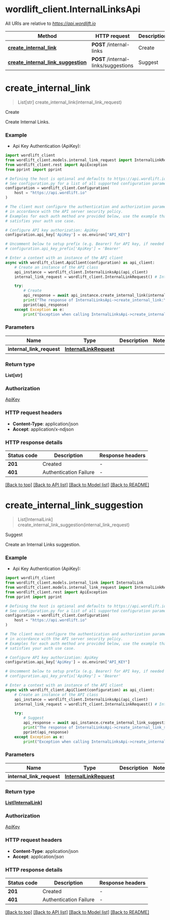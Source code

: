 # wordlift_client.InternalLinksApi

All URIs are relative to *https://api.wordlift.io*

Method | HTTP request | Description
------------- | ------------- | -------------
[**create_internal_link**](InternalLinksApi.md#create_internal_link) | **POST** /internal-links | Create
[**create_internal_link_suggestion**](InternalLinksApi.md#create_internal_link_suggestion) | **POST** /internal-links/suggestions | Suggest


# **create_internal_link**
> List[str] create_internal_link(internal_link_request)

Create

Create Internal Links.

### Example

* Api Key Authentication (ApiKey):

```python
import wordlift_client
from wordlift_client.models.internal_link_request import InternalLinkRequest
from wordlift_client.rest import ApiException
from pprint import pprint

# Defining the host is optional and defaults to https://api.wordlift.io
# See configuration.py for a list of all supported configuration parameters.
configuration = wordlift_client.Configuration(
    host = "https://api.wordlift.io"
)

# The client must configure the authentication and authorization parameters
# in accordance with the API server security policy.
# Examples for each auth method are provided below, use the example that
# satisfies your auth use case.

# Configure API key authorization: ApiKey
configuration.api_key['ApiKey'] = os.environ["API_KEY"]

# Uncomment below to setup prefix (e.g. Bearer) for API key, if needed
# configuration.api_key_prefix['ApiKey'] = 'Bearer'

# Enter a context with an instance of the API client
async with wordlift_client.ApiClient(configuration) as api_client:
    # Create an instance of the API class
    api_instance = wordlift_client.InternalLinksApi(api_client)
    internal_link_request = wordlift_client.InternalLinkRequest() # InternalLinkRequest | 

    try:
        # Create
        api_response = await api_instance.create_internal_link(internal_link_request)
        print("The response of InternalLinksApi->create_internal_link:\n")
        pprint(api_response)
    except Exception as e:
        print("Exception when calling InternalLinksApi->create_internal_link: %s\n" % e)
```



### Parameters


Name | Type | Description  | Notes
------------- | ------------- | ------------- | -------------
 **internal_link_request** | [**InternalLinkRequest**](InternalLinkRequest.md)|  | 

### Return type

**List[str]**

### Authorization

[ApiKey](../README.md#ApiKey)

### HTTP request headers

 - **Content-Type**: application/json
 - **Accept**: application/x-ndjson

### HTTP response details

| Status code | Description | Response headers |
|-------------|-------------|------------------|
**201** | Created |  -  |
**401** | Authentication Failure |  -  |

[[Back to top]](#) [[Back to API list]](../README.md#documentation-for-api-endpoints) [[Back to Model list]](../README.md#documentation-for-models) [[Back to README]](../README.md)

# **create_internal_link_suggestion**
> List[InternalLink] create_internal_link_suggestion(internal_link_request)

Suggest

Create an Internal Links suggestion.

### Example

* Api Key Authentication (ApiKey):

```python
import wordlift_client
from wordlift_client.models.internal_link import InternalLink
from wordlift_client.models.internal_link_request import InternalLinkRequest
from wordlift_client.rest import ApiException
from pprint import pprint

# Defining the host is optional and defaults to https://api.wordlift.io
# See configuration.py for a list of all supported configuration parameters.
configuration = wordlift_client.Configuration(
    host = "https://api.wordlift.io"
)

# The client must configure the authentication and authorization parameters
# in accordance with the API server security policy.
# Examples for each auth method are provided below, use the example that
# satisfies your auth use case.

# Configure API key authorization: ApiKey
configuration.api_key['ApiKey'] = os.environ["API_KEY"]

# Uncomment below to setup prefix (e.g. Bearer) for API key, if needed
# configuration.api_key_prefix['ApiKey'] = 'Bearer'

# Enter a context with an instance of the API client
async with wordlift_client.ApiClient(configuration) as api_client:
    # Create an instance of the API class
    api_instance = wordlift_client.InternalLinksApi(api_client)
    internal_link_request = wordlift_client.InternalLinkRequest() # InternalLinkRequest | 

    try:
        # Suggest
        api_response = await api_instance.create_internal_link_suggestion(internal_link_request)
        print("The response of InternalLinksApi->create_internal_link_suggestion:\n")
        pprint(api_response)
    except Exception as e:
        print("Exception when calling InternalLinksApi->create_internal_link_suggestion: %s\n" % e)
```



### Parameters


Name | Type | Description  | Notes
------------- | ------------- | ------------- | -------------
 **internal_link_request** | [**InternalLinkRequest**](InternalLinkRequest.md)|  | 

### Return type

[**List[InternalLink]**](InternalLink.md)

### Authorization

[ApiKey](../README.md#ApiKey)

### HTTP request headers

 - **Content-Type**: application/json
 - **Accept**: application/json

### HTTP response details

| Status code | Description | Response headers |
|-------------|-------------|------------------|
**201** | Created |  -  |
**401** | Authentication Failure |  -  |

[[Back to top]](#) [[Back to API list]](../README.md#documentation-for-api-endpoints) [[Back to Model list]](../README.md#documentation-for-models) [[Back to README]](../README.md)

